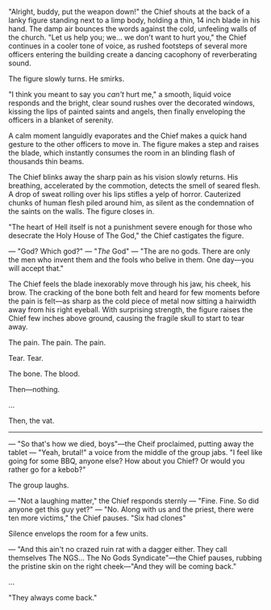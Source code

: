 
"Alright, buddy, put the weapon down!" the Chief shouts at the back of a lanky figure standing next to a limp body, holding a thin, 14 inch blade in his hand. The damp air bounces the words against the cold, unfeeling walls of the church. "Let us help you; we… we don't want to hurt you," the Chief continues in a cooler tone of voice, as rushed footsteps of several more officers entering the building create a dancing cacophony of reverberating sound.

The figure slowly turns. He smirks.

"I think you meant to say you *can't* hurt me," a smooth, liquid voice responds and the bright, clear sound rushes over the decorated windows, kissing
the lips of painted saints and angels, then finally enveloping the officers in a blanket of serenity.

A calm moment languidly evaporates and the Chief makes a quick hand gesture to
the other officers to move in. The figure makes a step and raises the blade, which instantly consumes the room in an blinding flash of thousands thin
beams.

The Chief blinks away the sharp pain as his vision slowly returns. His breathing, accelerated by the commotion, detects the smell of seared flesh. A drop of sweat rolling over his lips stifles a yelp of horror. Cauterized chunks of human flesh piled around him, as silent as the condemnation of the saints on the walls. The figure closes in.

"The heart of Hell itself is not a punishment severe enough for those who desecrate the Holy House of The God," the Chief castigates the figure.

— "God? Which god?"
— "*The* God"
— "The are no gods. There are only the men who invent them and the fools who belive in them. One day—you will accept that."

The Chief feels the blade inexorably move through his jaw, his cheek, his brow. The cracking of the bone both felt and heard for few moments before the pain is felt—as sharp as the cold piece of metal now sitting a hairwidth away from
his right eyeball. With surprising strength, the figure raises the Chief few inches above ground, causing the fragile skull to start to tear away.

The pain. The pain. The pain.

Tear. Tear.

The bone. The blood.

Then—nothing.

…

Then, the vat.



***


— "So that's how we died, boys"—the Cheif proclaimed, putting away the tablet
— "Yeah, brutal!" a voice from the middle of the group jabs. "I feel like going for some BBQ, anyone else? How about you Chief? Or would you rather go for a kebob?"

The group laughs.

— "Not a laughing matter," the Chief responds sternly
— "Fine. Fine. So did anyone get this guy yet?"
— "No. Along with us and the priest, there were ten more victims," the Chief pauses. "Six had clones"

Silence envelops the room for a few units.

— "And this ain't no crazed ruin rat with a dagger either. They call themselves The NGS… The No Gods Syndicate"—the Chief pauses, rubbing the pristine skin on the right cheek—"And they will be coming back."

…

"They always come back."



